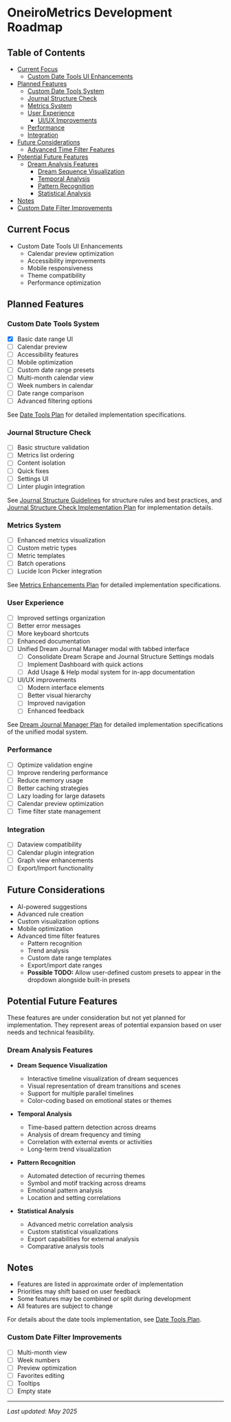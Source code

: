 # OneiroMetrics Development Roadmap

## Table of Contents
- [Current Focus](#current-focus)
  - [Custom Date Tools UI Enhancements](#custom-date-tools-ui-enhancements)
- [Planned Features](#planned-features)
  - [Custom Date Tools System](#custom-date-tools-system)
  - [Journal Structure Check](#journal-structure-check)
  - [Metrics System](#metrics-system)
  - [User Experience](#user-experience)
    - [UI/UX Improvements](#uiux-improvements)
  - [Performance](#performance)
  - [Integration](#integration)
- [Future Considerations](#future-considerations)
  - [Advanced Time Filter Features](#advanced-time-filter-features)
- [Potential Future Features](#potential-future-features)
  - [Dream Analysis Features](#dream-analysis-features)
    - [Dream Sequence Visualization](#dream-sequence-visualization)
    - [Temporal Analysis](#temporal-analysis)
    - [Pattern Recognition](#pattern-recognition)
    - [Statistical Analysis](#statistical-analysis)
- [Notes](#notes)
- [Custom Date Filter Improvements](#custom-date-filter-improvements)

## Current Focus
- Custom Date Tools UI Enhancements
  - Calendar preview optimization
  - Accessibility improvements
  - Mobile responsiveness
  - Theme compatibility
  - Performance optimization

## Planned Features

### Custom Date Tools System
- [x] Basic date range UI
- [ ] Calendar preview
- [ ] Accessibility features
- [ ] Mobile optimization
- [ ] Custom date range presets
- [ ] Multi-month calendar view
- [ ] Week numbers in calendar
- [ ] Date range comparison
- [ ] Advanced filtering options

See [Date Tools Plan](planning/features/date-tools.md) for detailed implementation specifications.

### Journal Structure Check
- [ ] Basic structure validation
- [ ] Metrics list ordering
- [ ] Content isolation
- [ ] Quick fixes
- [ ] Settings UI
- [ ] Linter plugin integration

See [Journal Structure Guidelines](user/guides/journal-structure.md) for structure rules and best practices, and [Journal Structure Check Implementation Plan](planning/features/journal-structure-check.md) for implementation details.

### Metrics System
- [ ] Enhanced metrics visualization
- [ ] Custom metric types
- [ ] Metric templates
- [ ] Batch operations
- [ ] Lucide Icon Picker integration

See [Metrics Enhancements Plan](METRICS_ENHANCEMENTS_PLAN.md) for detailed implementation specifications.

### User Experience
- [ ] Improved settings organization
- [ ] Better error messages
- [ ] More keyboard shortcuts
- [ ] Enhanced documentation
- [ ] Unified Dream Journal Manager modal with tabbed interface
  - [ ] Consolidate Dream Scrape and Journal Structure Settings modals
  - [ ] Implement Dashboard with quick actions
  - [ ] Add Usage & Help modal system for in-app documentation
- [ ] UI/UX improvements
  - [ ] Modern interface elements
  - [ ] Better visual hierarchy
  - [ ] Improved navigation
  - [ ] Enhanced feedback

See [Dream Journal Manager Plan](DREAM_JOURNAL_MANAGER_PLAN.md) for detailed implementation specifications of the unified modal system.

### Performance
- [ ] Optimize validation engine
- [ ] Improve rendering performance
- [ ] Reduce memory usage
- [ ] Better caching strategies
- [ ] Lazy loading for large datasets
- [ ] Calendar preview optimization
- [ ] Time filter state management

### Integration
- [ ] Dataview compatibility
- [ ] Calendar plugin integration
- [ ] Graph view enhancements
- [ ] Export/Import functionality

## Future Considerations
- AI-powered suggestions
- Advanced rule creation
- Custom visualization options
- Mobile optimization
- Advanced time filter features
  - Pattern recognition
  - Trend analysis
  - Custom date range templates
  - Export/import date ranges
  - **Possible TODO:** Allow user-defined custom presets to appear in the dropdown alongside built-in presets

## Potential Future Features

These features are under consideration but not yet planned for implementation. They represent areas of potential expansion based on user needs and technical feasibility.

### Dream Analysis Features
- **Dream Sequence Visualization**
  - Interactive timeline visualization of dream sequences
  - Visual representation of dream transitions and scenes
  - Support for multiple parallel timelines
  - Color-coding based on emotional states or themes

- **Temporal Analysis**
  - Time-based pattern detection across dreams
  - Analysis of dream frequency and timing
  - Correlation with external events or activities
  - Long-term trend visualization

- **Pattern Recognition**
  - Automated detection of recurring themes
  - Symbol and motif tracking across dreams
  - Emotional pattern analysis
  - Location and setting correlations

- **Statistical Analysis**
  - Advanced metric correlation analysis
  - Custom statistical visualizations
  - Export capabilities for external analysis
  - Comparative analysis tools

## Notes
- Features are listed in approximate order of implementation
- Priorities may shift based on user feedback
- Some features may be combined or split during development
- All features are subject to change

For details about the date tools implementation, see [Date Tools Plan](planning/features/date-tools.md).

### Custom Date Filter Improvements
- [ ] Multi-month view
- [ ] Week numbers
- [ ] Preview optimization
- [ ] Favorites editing
- [ ] Tooltips
- [ ] Empty state

---

*Last updated: May 2025* 